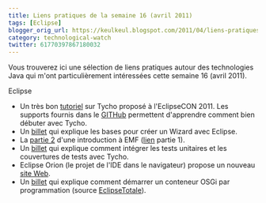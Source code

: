 ```yaml
---
title: Liens pratiques de la semaine 16 (avril 2011)
tags: [Eclipse]
blogger_orig_url: https://keulkeul.blogspot.com/2011/04/liens-pratiques-de-la-semaine.html
category: technological-watch
twitter: 61770397867180032
---
```


Vous trouverez ici une sélection de liens pratiques autour des technologies Java qui m'ont particulièrement intéressées cette semaine 16 (avril 2011).
  
Eclipse  

* Un très bon [tutoriel](http://www.eclipsecon.org/2011/sessions/sessions?id=2049) sur Tycho proposé à l'EclipseCON 2011. Les supports fournis dans le [GITHub](https://github.com/jsievers/tycho-demo/tree/master/exercises) permettent d'apprendre comment bien débuter avec Tycho.
* Un [billet](http://www.ralfebert.de/blog/eclipsercp/wizard_faq/) qui explique les bases pour créer un Wizard avec Eclipse.
* La [partie 2](http://eclipsesource.com/blogs/2011/03/31/what-every-eclipse-developer-should-know-about-emf-%E2%80%93-part-2/) d'une introduction à EMF ([lien](http://keulkeul.blogspot.com/2011/03/liens-pratiques-de-la-semaine_27.html) partie 1).
* Un [billet](http://mattiasholmqvist.se/2010/06/building-with-tycho-part-3-testing-code-coverage-and-easier-development-using-target-definitions/) qui explique comment intégrer les tests unitaires et les couvertures de tests avec Tycho.
* Eclipse Orion (le projet de l'IDE dans le navigateur) propose un nouveau [site Web](http://www.eclipse.org/orion/index.php).
* Un [billet](http://njbartlett.name/2011/03/07/embedding-osgi.html) qui explique comment démarrer un conteneur OSGi par programmation (source [EclipseTotale](http://www.eclipsetotale.com/)).
